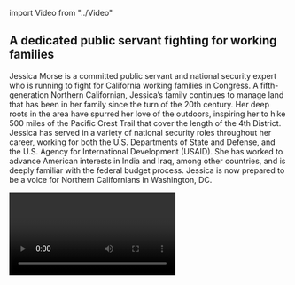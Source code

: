 import Video from "../Video"

## A dedicated public servant fighting for working families

Jessica Morse is a committed public servant and national security expert who is running to fight for California working families in Congress. A fifth-generation Northern Californian, Jessica’s family continues to manage land that has been in her family since the turn of the 20th century. Her deep roots in the area have spurred her love of the outdoors, inspiring her to hike 500 miles of the Pacific Crest Trail that cover the length of the 4th District. Jessica has served in a variety of national security roles throughout her career, working for both the U.S. Departments of State and Defense, and the U.S. Agency for International Development (USAID). She has worked to advance American interests in India and Iraq, among other countries, and is deeply familiar with the federal budget process. Jessica is now prepared to be a voice for Northern Californians in Washington, DC.

<Video id="qhTnxnb__ms" />

## A champion for expanding economic opportunity

Jessica is running for Congress to expand economic opportunity for Northern California working families. “I’m running because I want every member of our community to have the tools, resources, and opportunities to succeed on their own,” she has said. She plans to advocate for job training programs, support small businesses, and bring reliable internet access to rural communities in the district. Jessica is committed to protecting and expanding access to affordable, quality health care. “I support the goal of universal coverage and a path to get there, including improvements to the ACA and innovative approaches to bringing down the cost of care for everyone,” she has said. As an avid hiker and backpacker who grew up exploring the district’s natural resources, Jessica also plans to fight for environmental policies that benefit the district, including defending public lands and investing in clean energy.

## An opportunity to flip a seat

Jessica is running against Republican incumbent Tom McClintock, who, over the course of his decade in office, has lost sight of issues that matter to the people of the 4th District. McClintock has put partisan politics ahead of the people he represents and has voted to take away access to affordable health insurance multiple times. “Taking on Tom McClintock and his special-interest backers will not be easy,” Jessica has said. “But as I have learned […] traveling across all ten counties in the 4th District, nothing can erase the enthusiasm and passion awakened by our campaign.” Let’s show this champion for working families our full-fledged support to flip this seat and help Democrats take back the House.
